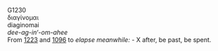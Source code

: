 <body>
  <p>G1230<br>  διαγίνομαι  <br> diaginomai  <br><i>dee-ag-in‘-om-ahee </i><br>From <a href="g1223.htm">1223</a> and <a href="g1096.htm">1096</a>  to <i>elapse</i> <i>meanwhile:</i> - X after, be past, be spent.<br></p>
 </body>